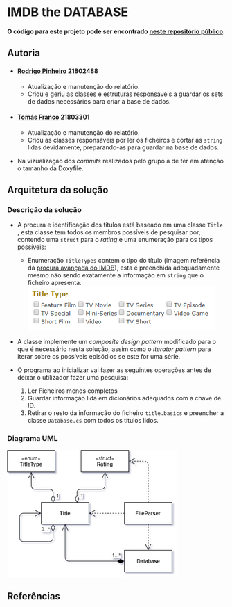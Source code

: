 # IMDB the DATABASE

**O código para este projeto pode ser encontrado 
[neste repositório público](https://github.com/RodrigoPrinheiro/LP2_P1).**

## Autoria

* #### [Rodrigo Pinheiro](https://github.com/RodrigoPrinheiro) 21802488

  * Atualização e manutenção do relatório.
  * Criou e geriu as classes e estruturas responsáveis a guardar os sets de dados 
necessários para criar a base de dados.

* #### [Tomás Franco](https://github.com/ThomasFranque) 21803301
    
  * Atualização e manutenção do relatório.
  * Criou as classes responsáveis por ler os ficheiros e cortar as `string` lidas
devidamente, preparando-as para guardar na base de dados.

* Na vizualização dos _commits_ realizados pelo grupo à de ter em atenção o
tamanho da Doxyfile.

## Arquitetura da solução

### Descrição da solução

* A procura e identificação dos títulos está baseado em uma classe `Title`
, esta classe tem todos os membros possíveis de pesquisar por, contendo uma 
`struct` para o _rating_ e uma enumeração para os tipos possíveis:

    * Enumeração `TitleTypes` contem o tipo do título 
(imagem referência da [procura avançada do IMDB]), esta é preenchida adequadamente
mesmo não sendo exatamente a informação em `string` que o ficheiro apresenta.  
![titleTypes]

* A classe implemente um _composite design pattern_ modificado para o que é
necessário nesta solução, assim como o _iterator pattern_ para iterar sobre 
os possíveis episódios se este for uma série.

* O programa ao inicializar vai fazer as seguintes operações antes de deixar o
utilizador fazer uma pesquisa:
  1. Ler Ficheiros menos completos
  2. Guardar informação lida em dicionários adequados com a chave de ID.
  3. Retirar o resto da informação do ficheiro `title.basics` e preencher
a classe `Database.cs` com todos os títulos lidos.

 

### Diagrama UML
![diagrama]

## Referências

[titletypes]:Images/Types.png
[procura avançada do IMDB]:https://www.imdb.com/search/title/?ref_=fn_asr_tt
[diagrama]:Images/DiagramaUML.png